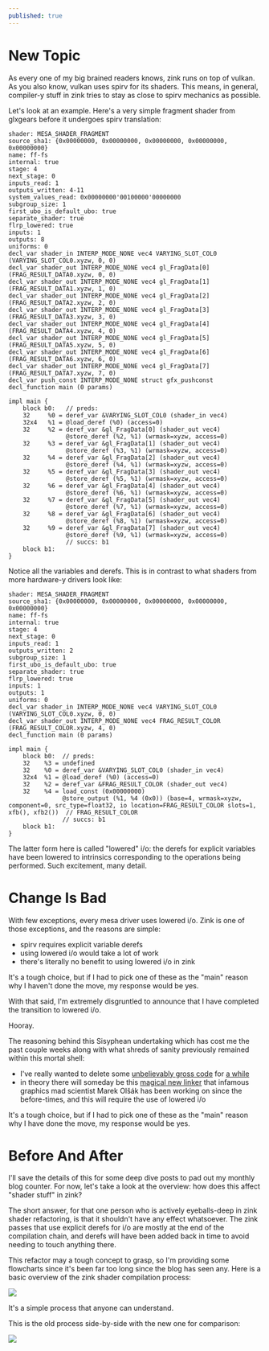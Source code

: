 ```yaml
---
published: true
---
```

# New Topic

As every one of my big brained readers knows, zink runs on top of vulkan. As you also know, vulkan uses spirv for its shaders. This means, in general, compiler-y stuff in zink tries to stay as close to spirv mechanics as possible.

Let's look at an example. Here's a very simple fragment shader from glxgears before it undergoes spirv translation:

```
shader: MESA_SHADER_FRAGMENT
source_sha1: {0x00000000, 0x00000000, 0x00000000, 0x00000000, 0x00000000}
name: ff-fs
internal: true
stage: 4
next_stage: 0
inputs_read: 1
outputs_written: 4-11
system_values_read: 0x00000000'00100000'00000000
subgroup_size: 1
first_ubo_is_default_ubo: true
separate_shader: true
flrp_lowered: true
inputs: 1
outputs: 8
uniforms: 0
decl_var shader_in INTERP_MODE_NONE vec4 VARYING_SLOT_COL0 (VARYING_SLOT_COL0.xyzw, 0, 0)
decl_var shader_out INTERP_MODE_NONE vec4 gl_FragData[0] (FRAG_RESULT_DATA0.xyzw, 0, 0)
decl_var shader_out INTERP_MODE_NONE vec4 gl_FragData[1] (FRAG_RESULT_DATA1.xyzw, 1, 0)
decl_var shader_out INTERP_MODE_NONE vec4 gl_FragData[2] (FRAG_RESULT_DATA2.xyzw, 2, 0)
decl_var shader_out INTERP_MODE_NONE vec4 gl_FragData[3] (FRAG_RESULT_DATA3.xyzw, 3, 0)
decl_var shader_out INTERP_MODE_NONE vec4 gl_FragData[4] (FRAG_RESULT_DATA4.xyzw, 4, 0)
decl_var shader_out INTERP_MODE_NONE vec4 gl_FragData[5] (FRAG_RESULT_DATA5.xyzw, 5, 0)
decl_var shader_out INTERP_MODE_NONE vec4 gl_FragData[6] (FRAG_RESULT_DATA6.xyzw, 6, 0)
decl_var shader_out INTERP_MODE_NONE vec4 gl_FragData[7] (FRAG_RESULT_DATA7.xyzw, 7, 0)
decl_var push_const INTERP_MODE_NONE struct gfx_pushconst
decl_function main (0 params)

impl main {
    block b0:   // preds: 
    32     %0 = deref_var &VARYING_SLOT_COL0 (shader_in vec4)
    32x4   %1 = @load_deref (%0) (access=0)
    32     %2 = deref_var &gl_FragData[0] (shader_out vec4)
                @store_deref (%2, %1) (wrmask=xyzw, access=0)
    32     %3 = deref_var &gl_FragData[1] (shader_out vec4)
                @store_deref (%3, %1) (wrmask=xyzw, access=0)
    32     %4 = deref_var &gl_FragData[2] (shader_out vec4)
                @store_deref (%4, %1) (wrmask=xyzw, access=0)
    32     %5 = deref_var &gl_FragData[3] (shader_out vec4)
                @store_deref (%5, %1) (wrmask=xyzw, access=0)
    32     %6 = deref_var &gl_FragData[4] (shader_out vec4)
                @store_deref (%6, %1) (wrmask=xyzw, access=0)
    32     %7 = deref_var &gl_FragData[5] (shader_out vec4)
                @store_deref (%7, %1) (wrmask=xyzw, access=0)
    32     %8 = deref_var &gl_FragData[6] (shader_out vec4)
                @store_deref (%8, %1) (wrmask=xyzw, access=0)
    32     %9 = deref_var &gl_FragData[7] (shader_out vec4)
                @store_deref (%9, %1) (wrmask=xyzw, access=0)
                // succs: b1 
    block b1:
}
```

Notice all the variables and derefs. This is in contrast to what shaders from more hardware-y drivers look like:

```
shader: MESA_SHADER_FRAGMENT
source_sha1: {0x00000000, 0x00000000, 0x00000000, 0x00000000, 0x00000000}
name: ff-fs
internal: true
stage: 4
next_stage: 0
inputs_read: 1
outputs_written: 2
subgroup_size: 1
first_ubo_is_default_ubo: true
separate_shader: true
flrp_lowered: true
inputs: 1
outputs: 1
uniforms: 0
decl_var shader_in INTERP_MODE_NONE vec4 VARYING_SLOT_COL0 (VARYING_SLOT_COL0.xyzw, 0, 0)
decl_var shader_out INTERP_MODE_NONE vec4 FRAG_RESULT_COLOR (FRAG_RESULT_COLOR.xyzw, 4, 0)
decl_function main (0 params)

impl main {
    block b0:  // preds: 
    32    %3 = undefined
    32    %0 = deref_var &VARYING_SLOT_COL0 (shader_in vec4)
    32x4  %1 = @load_deref (%0) (access=0)
    32    %2 = deref_var &FRAG_RESULT_COLOR (shader_out vec4)
    32    %4 = load_const (0x00000000)
               @store_output (%1, %4 (0x0)) (base=4, wrmask=xyzw, component=0, src_type=float32, io location=FRAG_RESULT_COLOR slots=1, xfb(), xfb2())  // FRAG_RESULT_COLOR
               // succs: b1 
    block b1:
}
```

The latter form here is called "lowered" i/o: the derefs for explicit variables have been lowered to intrinsics corresponding to the operations being performed. Such excitement, many detail.

# Change Is Bad

With few exceptions, every mesa driver uses lowered i/o. Zink is one of those exceptions, and the reasons are simple:
* spirv requires explicit variable derefs
* using lowered i/o would take a lot of work
* there's literally no benefit to using lowered i/o in zink

It's a tough choice, but if I had to pick one of these as the "main" reason why I haven't done the move, my response would be yes.

With that said, I'm extremely disgruntled to announce that I have completed the transition to lowered i/o.

Hooray.

The reasoning behind this Sisyphean undertaking which has cost me the past couple weeks along with what shreds of sanity previously remained within this mortal shell:
* I've really wanted to delete some [unbelievably gross code](https://gitlab.freedesktop.org/mesa/mesa/-/blob/f71d43ecfb882cd5d777b8a39e0769c40c15b03d/src/gallium/drivers/zink/nir_to_spirv/nir_to_spirv.c#L1704) for [a while](https://gitlab.freedesktop.org/mesa/mesa/-/issues/7045)
* in theory there will someday be this [magical new linker](https://gitlab.freedesktop.org/mesa/mesa/-/issues/8841) that infamous graphics mad scientist Marek Olšák has been working on since the before-times, and this will require the use of lowered i/o

It's a tough choice, but if I had to pick one of these as the "main" reason why I have done the move, my response would be yes.

# Before And After
I'll save the details of this for some deep dive posts to pad out my monthly blog counter. For now, let's take a look at the overview: how does this affect "shader stuff" in zink?

The short answer, for that one person who is actively eyeballs-deep in zink shader refactoring, is that it shouldn't have any effect whatsoever. The zink passes that use explicit derefs for i/o are mostly at the end of the compilation chain, and derefs will have been added back in time to avoid needing to touch anything there.

This refactor may a tough concept to grasp, so I'm providing some flowcharts since it's been far too long since the blog has seen any. Here is a basic overview of the zink shader compilation process:

[![](https://mermaid.ink/img/pako:eNpdkUFLAzEQhf_KkKN0KXjMQaEVvdQibqmC8TDtTtdhk-wym12opf_dbGKxOKfwvhd48-ak9m1FSqs-YKAHxlrQFeOt8RDn4-YTiuIOPIuGp1W5gmXrOrYkmUc98W_2TTSgtTy4jCYpsfVmq2FB7GsoHUrIOKqJ9h3LqOH9cXEPb-z3lHGSk2EcbINew1IoBnzhjiz7X1dmV7Z5CrrdrK_5_JJydww0bavhldD-W-UCkzMIo68t9Rp2Mo3xaqYciUOuYlmn6Y9R4YscGaXjs0JpjDL-HH04hLY8-r3SQQaaqaGr_rpV-oC2jypVHFp5zu2nI5x_AOpxgAI?type=png)](https://mermaid.live/edit#pako:eNpdkUFLAzEQhf_KkKN0KXjMQaEVvdQibqmC8TDtTtdhk-wym12opf_dbGKxOKfwvhd48-ak9m1FSqs-YKAHxlrQFeOt8RDn4-YTiuIOPIuGp1W5gmXrOrYkmUc98W_2TTSgtTy4jCYpsfVmq2FB7GsoHUrIOKqJ9h3LqOH9cXEPb-z3lHGSk2EcbINew1IoBnzhjiz7X1dmV7Z5CrrdrK_5_JJydww0bavhldD-W-UCkzMIo68t9Rp2Mo3xaqYciUOuYlmn6Y9R4YscGaXjs0JpjDL-HH04hLY8-r3SQQaaqaGr_rpV-oC2jypVHFp5zu2nI5x_AOpxgAI)

It's a simple process that anyone can understand.

This is the old process side-by-side with the new one for comparison:

[![](https://mermaid.ink/img/pako:eNp9km9P2zAQxr_KyS8nqkh76RdDI-VPtFIq2rENgiInObpTHTu62GEF8d1xbSpQte1eWfd7_Nh67p5FY1sUUgxOOZySWrPqJuPn0kCou0_3MJl8AUMs4Xy2nEFuu540cuKhH_kTmU0QKK3JdwntWpHNVzcSTpDMGpadYpdw6EY69MSjhJ9nJ8fwg0yDB7e1fUSuyO4tpr6rk2RPoozxgdaesbLeVeEblfuN1aiYVK1xkMH6SXHL2-wCPdPgqBmyBast8pDc_m8Q36hVs6mcrfBPr6khF391aRnhzSk7-55_K-bnkM-KxbRYrr7O81O4Pqj03l_M3tMqBigcXI3I8Avd8b8TO71NLPYiHb3eKCMhZwzzXFCPmsxbqIl9kGVxrjer-Uee7Ydabx3ulkPCNSp9MPk9jEoXYjLrGHTNuyqNOBIdcqeoDbv1vLtTihBph6WQ4dgq3pSiNC9Bp7yzy61phHTs8Uj4vn1fRSEflB5CF1tyli_TssadfXkF9sLmGg?type=png)](https://mermaid.live/edit#pako:eNp9km9P2zAQxr_KyS8nqkh76RdDI-VPtFIq2rENgiInObpTHTu62GEF8d1xbSpQte1eWfd7_Nh67p5FY1sUUgxOOZySWrPqJuPn0kCou0_3MJl8AUMs4Xy2nEFuu540cuKhH_kTmU0QKK3JdwntWpHNVzcSTpDMGpadYpdw6EY69MSjhJ9nJ8fwg0yDB7e1fUSuyO4tpr6rk2RPoozxgdaesbLeVeEblfuN1aiYVK1xkMH6SXHL2-wCPdPgqBmyBast8pDc_m8Q36hVs6mcrfBPr6khF391aRnhzSk7-55_K-bnkM-KxbRYrr7O81O4Pqj03l_M3tMqBigcXI3I8Avd8b8TO71NLPYiHb3eKCMhZwzzXFCPmsxbqIl9kGVxrjer-Uee7Ydabx3ulkPCNSp9MPk9jEoXYjLrGHTNuyqNOBIdcqeoDbv1vLtTihBph6WQ4dgq3pSiNC9Bp7yzy61phHTs8Uj4vn1fRSEflB5CF1tyli_TssadfXkF9sLmGg)
